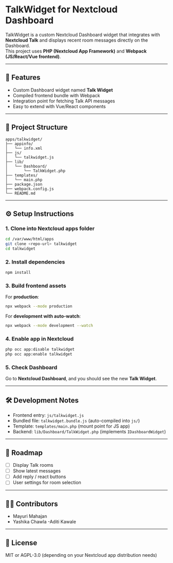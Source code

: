 # TalkWidget for Nextcloud Dashboard

TalkWidget is a custom Nextcloud Dashboard widget that integrates with **Nextcloud Talk** and displays recent room messages directly on the Dashboard.  
This project uses **PHP (Nextcloud App Framework)** and **Webpack (JS/React/Vue frontend)**.

---

## 🚀 Features
- Custom Dashboard widget named **Talk Widget**
- Compiled frontend bundle with Webpack
- Integration point for fetching Talk API messages
- Easy to extend with Vue/React components

---

## 📂 Project Structure
```
apps/talkwidget/
├── appinfo/
│   └── info.xml
├── js/
│   └── talkwidget.js
├── lib/
│   └── Dashboard/
│       └── TalkWidget.php
├── templates/
│   └── main.php
├── package.json
├── webpack.config.js
└── README.md
```

---

## ⚙️ Setup Instructions

### 1. Clone into Nextcloud apps folder
```bash
cd /var/www/html/apps
git clone <repo-url> talkwidget
cd talkwidget
```

### 2. Install dependencies
```bash
npm install
```

### 3. Build frontend assets
For **production**:
```bash
npx webpack --mode production
```

For **development with auto-watch**:
```bash
npx webpack --mode development --watch
```

### 4. Enable app in Nextcloud
```bash
php occ app:disable talkwidget
php occ app:enable talkwidget
```

### 5. Check Dashboard
Go to **Nextcloud Dashboard**, and you should see the new **Talk Widget**.

---

## 🛠 Development Notes
- Frontend entry: `js/talkwidget.js`  
- Bundled file: `talkwidget.bundle.js` (auto-compiled into `js/`)  
- Template: `templates/main.php` (mount point for JS app)  
- Backend: `lib/Dashboard/TalkWidget.php` (implements `IDashboardWidget`)  

---

## 📌 Roadmap
- [ ] Display Talk rooms
- [ ] Show latest messages
- [ ] Add reply / react buttons
- [ ] User settings for room selection

---

## 🧑‍💻 Contributors
- Mayuri Mahajan
- Yashika Chawla
-Aditi Kawale
---

## 📜 License
MIT or AGPL-3.0 (depending on your Nextcloud app distribution needs)
